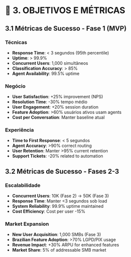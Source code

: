 # 🎯 **3. OBJETIVOS E MÉTRICAS**

## 3.1 Métricas de Sucesso - Fase 1 (MVP)

### **Técnicas**
- **Response Time**: < 3 segundos (95th percentile)
- **Uptime**: > 99.9%
- **Concurrent Users**: 1,000 simultâneos
- **Classification Accuracy**: > 85%
- **Agent Availability**: 99.5% uptime

### **Negócio**
- **User Satisfaction**: +25% improvement (NPS)
- **Resolution Time**: -30% tempo médio
- **User Engagement**: +20% session duration
- **Feature Adoption**: >60% usuários ativos usam agents
- **Cost per Conversation**: Manter baseline atual

### **Experiência**
- **Time to First Response**: < 5 segundos
- **Agent Accuracy**: >90% correct routing
- **User Retention**: Manter >95% current retention
- **Support Tickets**: -20% related to automation

## 3.2 Métricas de Sucesso - Fases 2-3

### **Escalabilidade**
- **Concurrent Users**: 10K (Fase 2) → 50K (Fase 3)
- **Response Time**: Manter <3 segundos sob load
- **System Reliability**: 99.9% uptime maintained
- **Cost Efficiency**: Cost per user -15%

### **Market Expansion**
- **New User Acquisition**: 1,000 SMBs (Fase 3)
- **Brazilian Feature Adoption**: >70% LGPD/PIX usage
- **Revenue Impact**: +30% ARPU for enhanced features
- **Market Share**: 5% of addressable SMB market
